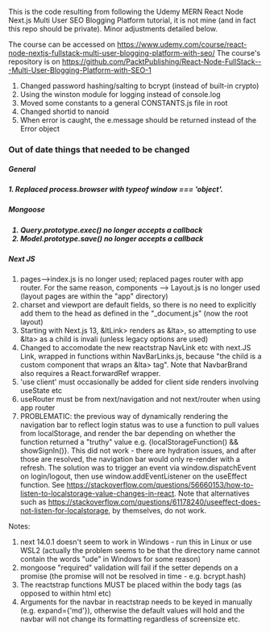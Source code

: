 This is the code resulting from following the Udemy MERN React Node Next.js Multi User SEO Blogging Platform tutorial, it is not mine (and in fact this repo should be private). Minor adjustments detailed below.

The course can be accessed on https://www.udemy.com/course/react-node-nextjs-fullstack-multi-user-blogging-platform-with-seo/
The course's repository is on https://github.com/PacktPublishing/React-Node-FullStack---Multi-User-Blogging-Platform-with-SEO-1

1. Changed password hashing/salting to bcrypt (instead of built-in crypto)
2. Using the winston module for logging instead of console.log
3. Moved some constants to a general CONSTANTS.js file in root
4. Changed shortid to nanoid
5. When error is caught, the e.message should be returned instead of the Error object



<h3>Out of date things that needed to be changed</h3>

<h5>General<h5>
1. Replaced process.browser with typeof window === 'object'.


<h5>Mongoose<h5>

1. Query.prototype.exec() no longer accepts a callback
2. Model.prototype.save() no longer accepts a callback

<h5>Next JS</h5>

1. pages-->index.js is no longer used; replaced pages router with app router. For the same reason, components --> Layout.js is no longer used (layout pages are within the "app" directory)
2. charset and viewport are default fields, so there is no need to explicitly add them to the head as defined in the "_document.js" (now the root layout)
3. Starting with Next.js 13, &ltLink> renders as &lta>, so attempting to use &lta> as a child is invali (unless legacy options are used)
4. Changed to accomodate the new reactstrap NavLink etc with next.JS Link, wrapped in functions within NavBarLinks.js, because "the child is a custom component that wraps an &lta> tag". Note that NavbarBrand also requires a React.forwardRef wrapper. 
5. 'use client' must occasionally be added for client side renders involving useState etc
6. useRouter must be from next/navigation and not next/router when using app router
7. PROBLEMATIC: the previous way of dynamically rendering the navigation bar to reflect login status was to use a function to pull values from localStorage, and render the bar depending on whether the function returned a "truthy" value e.g. {localStorageFunction() && showSignIn()}. This did not work - there are hydration issues, and after those are resolved, the navigation bar would only re-render with a refresh. The solution was to trigger an event via window.dispatchEvent on login/logout, then use window.addEventListener on the useEffect function. See https://stackoverflow.com/questions/56660153/how-to-listen-to-localstorage-value-changes-in-react. Note that alternatives such as https://stackoverflow.com/questions/61178240/useeffect-does-not-listen-for-localstorage, by themselves, do not work. 


Notes:
1. next 14.0.1 doesn't seem to work in Windows - run this in Linux or use WSL2 (actually the problem seems to be that the directory name cannot contain the words "ude" in Windows for some reason) 
2. mongoose "required" validation will fail if the setter depends on a promise (the promise will not be resolved in time - e.g. bcrypt.hash)
3. The reactstrap functions MUST be placed within the body tags (as opposed to within html etc)
4. Arguments for the navbar in reactstrap needs to be keyed in manually (e.g. expand={'md'}), otherwise the default values will hold and the navbar will not change its formatting regardless of screensize etc.